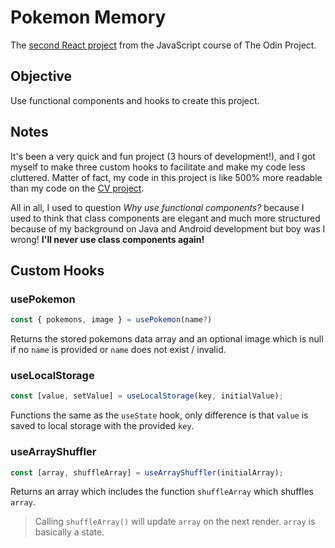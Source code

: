 # Pokemon Memory

The [second React project](https://www.theodinproject.com/lessons/node-path-javascript-memory-card) from the JavaScript course of The Odin Project.

## Objective

Use functional components and hooks to create this project.

## Notes

It's been a very quick and fun project (3 hours of development!), and I got myself to make three custom hooks to facilitate and make my code less cluttered. Matter of fact, my code in this project is like 500% more readable than my code on the [CV project](https://github.com/Zekumoru/top-cv-application).

All in all, I used to question _Why use functional components?_ because I used to think that class components are elegant and much more structured because of my background on Java and Android development but boy was I wrong! **I'll never use class components again!**

## Custom Hooks

### usePokemon

```js
const { pokemons, image } = usePokemon(name?)
```

Returns the stored pokemons data array and an optional image which is null if no `name` is provided or `name` does not exist / invalid.

### useLocalStorage

```js
const [value, setValue] = useLocalStorage(key, initialValue);
```

Functions the same as the `useState` hook, only difference is that `value` is saved to local storage with the provided `key`.

### useArrayShuffler

```js
const [array, shuffleArray] = useArrayShuffler(initialArray);
```

Returns an array which includes the function `shuffleArray` which shuffles `array`.

> Calling `shuffleArray()` will update `array` on the next render. `array` is basically a state.
